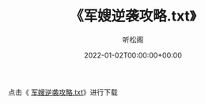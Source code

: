 ﻿---
title:  《军嫂逆袭攻略.txt》
date:   2022-01-02T00:00:00+00:00
author: 听松阁
layout: post
permalink: /军嫂逆袭攻略/
categories: 小说
tags: [小说]
---

点击《 [军嫂逆袭攻略.txt](http://img.660000.xyz/bookstukust/book/bntxt/10/军嫂逆袭攻略.txt)》进行下载